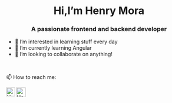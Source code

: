 <h1 align="center"> Hi,I’m Henry Mora</h1>
<h3 align="center">A passionate frontend and backend developer</h3>




- 🔭 I’m interested in learning stuff every day
- 🌱 I’m currently learning Angular
- 👯 I’m looking to collaborate on anything!

<br>

📫 How to reach me:


  <a href="https://www.linkedin.com/in/henrymora">
    <img align="left" alt="Henry Mora | Linkedin" width="24px" src="https://github.com/TheDudeThatCode/TheDudeThatCode/blob/master/Assets/Linkedin.svg" />
  </a>
  <a href="mailto:ggblitz2530@gmail">
    <img align="left" alt="Henry Mora | Gmail" width="26px" src="https://github.com/TheDudeThatCode/TheDudeThatCode/blob/master/Assets/Gmail.svg" />
  </a>
